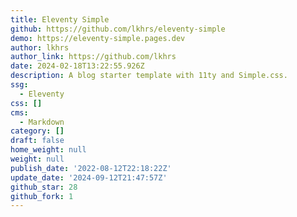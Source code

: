 ```yaml
---
title: Eleventy Simple
github: https://github.com/lkhrs/eleventy-simple
demo: https://eleventy-simple.pages.dev
author: lkhrs
author_link: https://github.com/lkhrs
date: 2024-02-18T13:22:55.926Z
description: A blog starter template with 11ty and Simple.css.
ssg:
  - Eleventy
css: []
cms:
  - Markdown
category: []
draft: false
home_weight: null
weight: null
publish_date: '2022-08-12T22:18:22Z'
update_date: '2024-09-12T21:47:57Z'
github_star: 28
github_fork: 1
---
```

